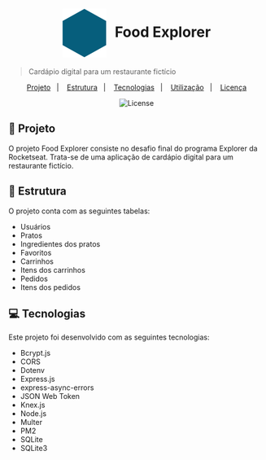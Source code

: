 <h1 align="center" style="text-align: center;">
  <img alt="Logo do Food Explorer" src="./src/assets/favicon.svg" style="vertical-align: middle; margin-right: 10px;">
  Food Explorer
</h1>

> Cardápio digital para um restaurante fictício
<p align='center'>
  <a href='#project'>Projeto</a>&nbsp;&nbsp;&nbsp;|&nbsp;&nbsp;&nbsp;
  <a href='#structure'>Estrutura</a>&nbsp;&nbsp;&nbsp;|&nbsp;&nbsp;&nbsp;
  <a href='#technologies'>Tecnologias</a>&nbsp;&nbsp;&nbsp;|&nbsp;&nbsp;&nbsp;
  <a href='#usage'>Utilização</a>&nbsp;&nbsp;&nbsp;|&nbsp;&nbsp;&nbsp;
  <a href='#license'>Licença</a>
</p>

<p align='center'>
  <img alt='License' src='https://img.shields.io/static/v1?label=license&message=MIT&color=49AA26&labelColor=000000'>
</p>

<h2 id='project'>📁 Projeto</h2>

O projeto Food Explorer consiste no desafio final do programa Explorer da Rocketseat. Trata-se de uma aplicação de cardápio digital para um restaurante fictício.


<h2 id='structure'>📌 Estrutura</h2>

O projeto conta com as seguintes tabelas:

- Usuários
- Pratos
- Ingredientes dos pratos
- Favoritos
- Carrinhos
- Itens dos carrinhos
- Pedidos
- Itens dos pedidos

<h2 id='technologies'>💻 Tecnologias</h2>

Este projeto foi desenvolvido com as seguintes tecnologias:

- Bcrypt.js
- CORS
- Dotenv
- Express.js
- express-async-errors
- JSON Web Token
- Knex.js
- Node.js
- Multer
- PM2
- SQLite
- SQLite3


